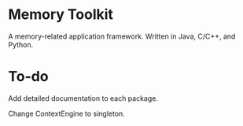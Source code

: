 # Memory Toolkit

A memory-related application framework. Written in Java, C/C++, and Python.

# To-do

Add detailed documentation to each package.

Change ContextEngine to singleton.
